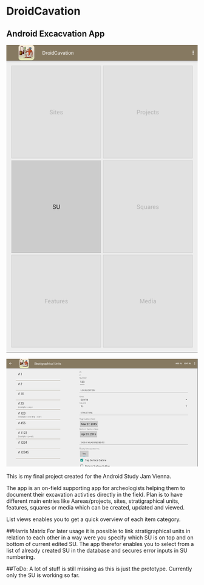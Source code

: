 # DroidCavation

## Android Excacvation App

![Droidcavation - Main Screen](screenshots/droidcavation_mainscreen.png)

![Droidcavation - Stratigraphical Unit](screenshots/droidcavation_su.png)

This is my final project created for the Android Study Jam Vienna.

The app is an on-field supporting app for archeologists helping them to document their excavation activties directly in the
field. Plan is to have different main entries like Aareas/projects, sites, stratigraphical units, features, squares or media
which can be created, updated and viewed.

List views enables you to get a quick overview of each item category.

##Harris Matrix
For later usage it is possible to link stratigraphical units in relation to each other in a way were you specify which SU is
on top and on bottom of current edited SU. The app therefor enables you to select from a list of already created SU in the 
database and secures error inputs in SU numbering.

##ToDo:
A lot of stuff is still missing as this is just the prototype. Currently only the SU is working so far.
